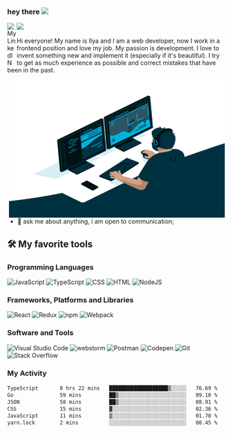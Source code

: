 ### hey there <img src="https://media.giphy.com/media/hvRJCLFzcasrR4ia7z/giphy.gif" width="25px">

<a href="https://www.linkedin.com/in/doshechnikow/">
  <img align="left" alt="My LinkedIN" width="22px" src="https://raw.githubusercontent.com/peterthehan/peterthehan/master/assets/linkedin.svg" />
</a>

![](https://visitor-badge.glitch.me/badge?page_id=i-doshehnikow.i-doshehnikow)
<br />

Hi everyone! My name is Ilya and I am a web developer, now I work in a frontend position and love my job. My passion is development. 
I love to invent something new and implement it (especially if it's beautiful). I try to get as much experience as possible and correct mistakes that have been in the past.

  <img align="right" alt="GIF" src="https://github.com/i-doshechnikow/i-doshechnikow/blob/main/code.gif?raw=true" width="500" height="320" />

- 💬 ask me about anything, i am open to communication;

<!-- Some badges are from https://github.com/Ileriayo/markdown-badges -->
## 🛠️ My favorite tools

### Programming Languages
<p>
    <img alt="JavaScript" src="https://img.shields.io/badge/JavaScript%20-%23F7DF1E.svg?logo=javascript&logoColor=black">
    <img alt="TypeScript" src="https://img.shields.io/badge/TypeScript%20-%23007ACC.svg?logo=typescript&logoColor=white">  
    <img alt="CSS" src="https://img.shields.io/badge/CSS%20-%231572B6.svg?logo=css3&logoColor=white">
    <img alt="HTML" src="https://img.shields.io/badge/HTML%20-%23E34F26.svg?logo=html5&logoColor=white">
    <img alt="NodeJS" src="https://img.shields.io/badge/Node.js%20-%2343853D.svg?logo=node.js&logoColor=white">
</p>

### Frameworks, Platforms and Libraries

<p>
    <img alt="React" src="https://img.shields.io/badge/React%20-%2320232a.svg?logo=react&logoColor=%2361DAFB">
    <img alt="Redux" src="https://img.shields.io/badge/redux-%23593d88.svg?logo=redux&logoColor=white">
    <img alt="npm" src="https://img.shields.io/badge/NPM-%23000000.svg?logo=npm&logoColor=white">
    <img alt="Webpack" src="https://img.shields.io/badge/webpack-%238DD6F9.svg?logo=webpack&logoColor=black">
</p>

### Software and Tools

<p>
    <img alt="Visual Studio Code" src="https://img.shields.io/badge/Visual%20Studio%20Code-0078d7.svg?logo=visual-studio-code&logoColor=white">  
    <img alt="webstorm" src="https://img.shields.io/badge/webstorm-143?logo=webstorm&logoColor=white&color=black">
    <img alt="Postman" src="https://img.shields.io/badge/Postman-FF6C37?logo=postman&logoColor=white">
    <img alt="Codepen" src="https://img.shields.io/badge/Codepen-000000.svg?logo=codepen&logoColor=white">
    <img alt="Git" src="https://img.shields.io/badge/Git%20-%23F05033.svg?logo=git&logoColor=white">
    <img alt="Stack Overflow" src="https://img.shields.io/badge/-Stack%20Overflow-FE7A16?logo=stack-overflow&logoColor=white">
</p>

### My Activity

<!--START_SECTION:waka-->

```text
TypeScript       8 hrs 22 mins   ███████████████████▒░░░░░   76.69 %
Go               59 mins         ██▒░░░░░░░░░░░░░░░░░░░░░░   09.10 %
JSON             58 mins         ██▒░░░░░░░░░░░░░░░░░░░░░░   08.91 %
CSS              15 mins         ▓░░░░░░░░░░░░░░░░░░░░░░░░   02.36 %
JavaScript       11 mins         ▒░░░░░░░░░░░░░░░░░░░░░░░░   01.70 %
yarn.lock        2 mins          ░░░░░░░░░░░░░░░░░░░░░░░░░   00.45 %
```

<!--END_SECTION:waka-->
